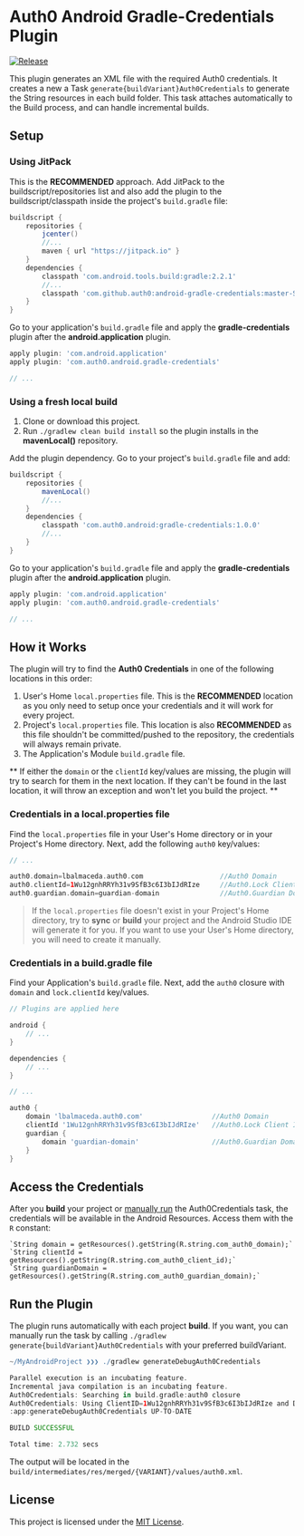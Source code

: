 # Auth0 Android Gradle-Credentials Plugin

[![Release](https://jitpack.io/v/auth0/android-gradle-credentials.svg)](https://jitpack.io/#auth0/android-gradle-credentials/master-SNAPSHOT)

This plugin generates an XML file with the required Auth0 credentials. It creates a new a Task `generate{buildVariant}Auth0Credentials` to generate the String resources in each build folder. This task attaches automatically to the Build process, and can handle incremental builds.

## Setup

### Using JitPack

This is the **RECOMMENDED** approach. Add JitPack to the buildscript/repositories list and also add the plugin to the buildscript/classpath inside the project's `build.gradle` file:

```groovy
buildscript {
    repositories {
        jcenter()
        //...
        maven { url "https://jitpack.io" }
    }
    dependencies {
        classpath 'com.android.tools.build:gradle:2.2.1'
        //...
        classpath 'com.github.auth0:android-gradle-credentials:master-SNAPSHOT'
    }
}
```

Go to your application's `build.gradle` file and apply the **gradle-credentials** plugin after the **android.application** plugin.

```groovy
apply plugin: 'com.android.application'
apply plugin: 'com.auth0.android.gradle-credentials'

// ...
```


### Using a fresh local build

1. Clone or download this project.
2. Run `./gradlew clean build install` so the plugin installs in the **mavenLocal()** repository.

Add the plugin dependency. Go to your project's `build.gradle` file and add:

```groovy
buildscript {
    repositories {
        mavenLocal()
        //...
    }
    dependencies {
        classpath 'com.auth0.android:gradle-credentials:1.0.0'
        //...
    }
}
```

Go to your application's `build.gradle` file and apply the **gradle-credentials** plugin after the **android.application** plugin.

```groovy
apply plugin: 'com.android.application'
apply plugin: 'com.auth0.android.gradle-credentials'

// ...
```

## How it Works

The plugin will try to find the **Auth0 Credentials** in one of the following locations in this order:

1. User's Home `local.properties` file. This is the **RECOMMENDED** location as you only need to setup once your credentials and it will work for every project. 
2. Project's `local.properties` file. This location is also **RECOMMENDED** as this file shouldn't be committed/pushed to the repository, the credentials will always remain private.
3. The Application's Module `build.gradle` file.

** If either the `domain` or the `clientId` key/values are missing, the plugin will try to search for them in the next location. If they can't be found in the last location, it will throw an exception and won't let you build the project. **

### Credentials in a local.properties file

Find the `local.properties` file in your User's Home directory or in your Project's Home directory. Next, add the following `auth0` key/values:

```groovy
// ...

auth0.domain=lbalmaceda.auth0.com                   //Auth0 Domain
auth0.clientId=1Wu12gnhRRYh31v9SfB3c6I3bIJdRIze     //Auth0.Lock Client ID
auth0.guardian.domain=guardian-domain               //Auth0.Guardian Domain
```

> If the `local.properties` file doesn't exist in your Project's Home directory, try to **sync** or **build** your project and the Android Studio IDE will generate it for you. If you want to use your User's Home directory, you will need to create it manually.
   

### Credentials in a build.gradle file 

Find your Application's `build.gradle` file. Next, add the `auth0` closure with `domain` and `lock.clientId` key/values.

```groovy
// Plugins are applied here

android {
    // ...
}

dependencies {
    // ...
}

// ...

auth0 {
    domain 'lbalmaceda.auth0.com'                 //Auth0 Domain
    clientId '1Wu12gnhRRYh31v9SfB3c6I3bIJdRIze'   //Auth0.Lock Client ID
    guardian {
        domain 'guardian-domain'                  //Auth0.Guardian Domain
    }
}
```


## Access the Credentials
After you **build** your project or [manually run](#run-the-plugin) the Auth0Credentials task, the credentials will be available in the Android Resources. Access them with the `R` constant:

```
`String domain = getResources().getString(R.string.com_auth0_domain);`
`String clientId = getResources().getString(R.string.com_auth0_client_id);`
`String guardianDomain = getResources().getString(R.string.com_auth0_guardian_domain);`
```


## Run the Plugin
The plugin runs automatically with each project **build**. If you want, you can manually run the task by calling `./gradlew generate{buildVariant}Auth0Credentials` with your preferred buildVariant.

```groovy
~/MyAndroidProject ❯❯❯ ./gradlew generateDebugAuth0Credentials

Parallel execution is an incubating feature.
Incremental java compilation is an incubating feature.
Auth0Credentials: Searching in build.gradle:auth0 closure
Auth0Credentials: Using ClientID=1Wu12gnhRRYh31v9SfB3c6I3bIJdRIze and Domain=lbalmaceda.auth0.com
:app:generateDebugAuth0Credentials UP-TO-DATE

BUILD SUCCESSFUL

Total time: 2.732 secs
```


The output will be located in the `build/intermediates/res/merged/{VARIANT}/values/auth0.xml`.


License
-------
This project is licensed under the [MIT License](LICENSE).